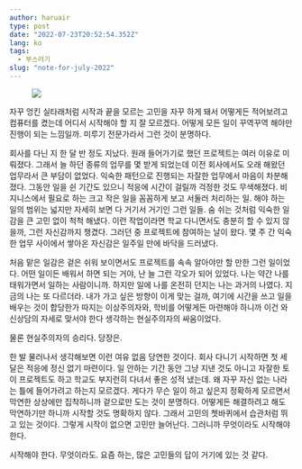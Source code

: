 ```yaml
---
author: haruair
type: post
date: "2022-07-23T20:52:54.352Z"
lang: ko
tags:
  - 부스러기
slug: "note-for-july-2022"
---
```


<figure><img src="https://live.staticflickr.com/65535/52237064305_af29ea3793_b.jpg" loading="lazy" /></figure>

자꾸 엉킨 실타래처럼 시작과 끝을 모르는 고민을 자꾸 하게 돼서 어떻게든 적어보려고 컴퓨터를 켰는데 어디서 시작해야 할 지 잘 모르겠다. 어떻게 모든 일이 꾸역꾸역 해야만 진행이 되는 느낌일까. 미루기 전문가라서 그런 것이 분명하다.

회사를 다닌 지 한 달 반 정도 지났다. 원래 들어가기로 했던 프로젝트는 여러 이유로 미뤄졌다. 그래서 늘 하던 종류의 업무를 몇 받게 되었는데 이전 회사에서도 오래 해왔던 업무라서 큰 부담이 없었다. 익숙한 패턴으로 진행되는 자잘한 업무에서 마음이 차분해졌다. 그동안 일을 쉰 기간도 있으니 적응에 시간이 걸릴까 걱정한 것도 무색해졌다. 비지니스에서 필요로 하는 크고 작은 일을 꼼꼼하게 보고 서둘러 처리하는 일. 해야 하는 일의 범위는 넓지만 자세히 보면 다 거기서 거기인 그런 일들. 숨 쉬는 것처럼 익숙한 일감을 큰 고민 없이 척척 해냈다. 이런 작업이라면 학교 다니면서도 충분히 할 수 있지 않을까, 그런 자신감까지 챙겼다. 그러던 중 프로젝트에 참여하는 날이 왔다. 몇 주 간 익숙한 업무 사이에서 쌓아온 자신감은 일주일 만에 바닥을 드러냈다.

처음 맡은 일감은 겉은 쉬워 보이면서도 프로젝트를 속속 알아야만 할 만한 그런 일이었다. 어떤 일이든 배워서 하면 되는 거야, 난 늘 그런 각오가 되어 있었다. 나는 약간 나를 태워가면서 일하는 사람이니까. 하지만 일에 나를 온전히 던지는 나는 과거의 나였다. 지금의 나는 또 다르더라. 내가 가고 싶은 방향이 이게 맞는 걸까, 여기에 시간을 쓰고 일을 배우는 것이 합당한가 따지는 이상주의자와, 학비를 어떻게든 마련해야 하니까 이건 와신상담의 자세로 맞서야 한다 생각하는 현실주의자의 싸움이었다.

물론 현실주의자의 승리다. 당장은.

한 발 물러나서 생각해보면 이런 여유 없음 당연한 것이다. 회사 다니기 시작하면 첫 세 달은 적응에 정신 없기 마련이다. 일 안하는 기간 동안 그냥 지낸 것도 아니고 자잘한 토이 프로젝트도 하고 학교도 부지런히 다녀서 좋은 성적 냈는데. 왜 자꾸 자신 없는 나라는 틀에 들어가려고 하는지 모르겠다. 게다가 무슨 일이 하고 싶은지 정확하게 모르면서 막연한 상상에만 집착하니까 겉으로만 도는 것이 분명하다. 어떻게든 해결하려고 해도 막연하기만 하니까 시작할 것도 명확하지 않다. 그래서 고민의 쳇바퀴에서 습관처럼 뛰고 있는 것이다. 그렇게 시작이 없으면 고민만 늘어난다. 그러니까 무엇이라도 시작해야 한다.

시작해야 한다. 무엇이라도. 요즘 하는, 많은 고민들의 답이 거기에 있는 것 같다.


